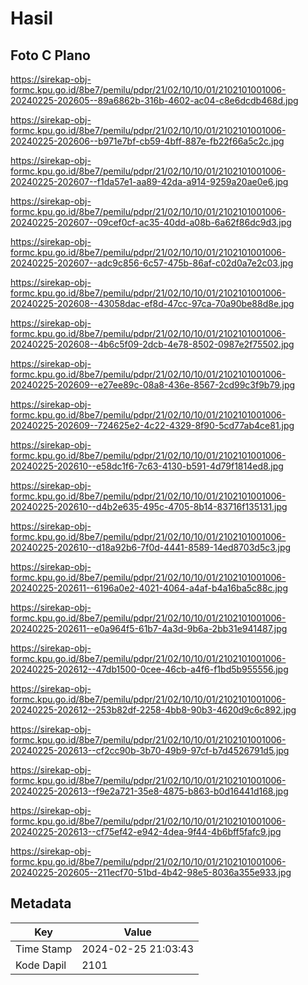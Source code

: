 # Hasil

## Foto C Plano

https://sirekap-obj-formc.kpu.go.id/8be7/pemilu/pdpr/21/02/10/10/01/2102101001006-20240225-202605--89a6862b-316b-4602-ac04-c8e6dcdb468d.jpg

https://sirekap-obj-formc.kpu.go.id/8be7/pemilu/pdpr/21/02/10/10/01/2102101001006-20240225-202606--b971e7bf-cb59-4bff-887e-fb22f66a5c2c.jpg

https://sirekap-obj-formc.kpu.go.id/8be7/pemilu/pdpr/21/02/10/10/01/2102101001006-20240225-202607--f1da57e1-aa89-42da-a914-9259a20ae0e6.jpg

https://sirekap-obj-formc.kpu.go.id/8be7/pemilu/pdpr/21/02/10/10/01/2102101001006-20240225-202607--09cef0cf-ac35-40dd-a08b-6a62f86dc9d3.jpg

https://sirekap-obj-formc.kpu.go.id/8be7/pemilu/pdpr/21/02/10/10/01/2102101001006-20240225-202607--adc9c856-6c57-475b-86af-c02d0a7e2c03.jpg

https://sirekap-obj-formc.kpu.go.id/8be7/pemilu/pdpr/21/02/10/10/01/2102101001006-20240225-202608--43058dac-ef8d-47cc-97ca-70a90be88d8e.jpg

https://sirekap-obj-formc.kpu.go.id/8be7/pemilu/pdpr/21/02/10/10/01/2102101001006-20240225-202608--4b6c5f09-2dcb-4e78-8502-0987e2f75502.jpg

https://sirekap-obj-formc.kpu.go.id/8be7/pemilu/pdpr/21/02/10/10/01/2102101001006-20240225-202609--e27ee89c-08a8-436e-8567-2cd99c3f9b79.jpg

https://sirekap-obj-formc.kpu.go.id/8be7/pemilu/pdpr/21/02/10/10/01/2102101001006-20240225-202609--724625e2-4c22-4329-8f90-5cd77ab4ce81.jpg

https://sirekap-obj-formc.kpu.go.id/8be7/pemilu/pdpr/21/02/10/10/01/2102101001006-20240225-202610--e58dc1f6-7c63-4130-b591-4d79f1814ed8.jpg

https://sirekap-obj-formc.kpu.go.id/8be7/pemilu/pdpr/21/02/10/10/01/2102101001006-20240225-202610--d4b2e635-495c-4705-8b14-83716f135131.jpg

https://sirekap-obj-formc.kpu.go.id/8be7/pemilu/pdpr/21/02/10/10/01/2102101001006-20240225-202610--d18a92b6-7f0d-4441-8589-14ed8703d5c3.jpg

https://sirekap-obj-formc.kpu.go.id/8be7/pemilu/pdpr/21/02/10/10/01/2102101001006-20240225-202611--6196a0e2-4021-4064-a4af-b4a16ba5c88c.jpg

https://sirekap-obj-formc.kpu.go.id/8be7/pemilu/pdpr/21/02/10/10/01/2102101001006-20240225-202611--e0a964f5-61b7-4a3d-9b6a-2bb31e941487.jpg

https://sirekap-obj-formc.kpu.go.id/8be7/pemilu/pdpr/21/02/10/10/01/2102101001006-20240225-202612--47db1500-0cee-46cb-a4f6-f1bd5b955556.jpg

https://sirekap-obj-formc.kpu.go.id/8be7/pemilu/pdpr/21/02/10/10/01/2102101001006-20240225-202612--253b82df-2258-4bb8-90b3-4620d9c6c892.jpg

https://sirekap-obj-formc.kpu.go.id/8be7/pemilu/pdpr/21/02/10/10/01/2102101001006-20240225-202613--cf2cc90b-3b70-49b9-97cf-b7d4526791d5.jpg

https://sirekap-obj-formc.kpu.go.id/8be7/pemilu/pdpr/21/02/10/10/01/2102101001006-20240225-202613--f9e2a721-35e8-4875-b863-b0d16441d168.jpg

https://sirekap-obj-formc.kpu.go.id/8be7/pemilu/pdpr/21/02/10/10/01/2102101001006-20240225-202613--cf75ef42-e942-4dea-9f44-4b6bff5fafc9.jpg

https://sirekap-obj-formc.kpu.go.id/8be7/pemilu/pdpr/21/02/10/10/01/2102101001006-20240225-202605--211ecf70-51bd-4b42-98e5-8036a355e933.jpg


## Metadata

| Key        | Value               |
| ---------- | ------------------- |
| Time Stamp | 2024-02-25 21:03:43 |
| Kode Dapil | 2101                |



